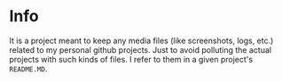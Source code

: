 # Info

It is a project meant to keep any media files (like screenshots, logs, etc.) related to my personal github projects. Just to avoid polluting the actual projects with such kinds of files. I refer to them in a given project's `README.MD`.

